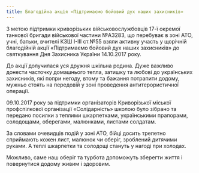 ```yaml
---
title: Благодійна акція «Підтримаємо бойовий дух наших захисників»
---
```


З метою підтримки криворізьких військовослужбовців 17-ї окремої танкової бригади військової частини №А3283, що перебуває в зоні АТО, учні, батьки, вчителі КЗШ І-ІІІ ст.№55 взяли активну участь у щорічній благодійній акції «Підтримаємо бойовий дух наших захисників» до святкування Дня Захисника України 14.10.2017 року.

До акції долучилася уся дружня шкільна родина. Дуже важливо донести часточку домашнього тепла, затишку та любові до українських захисників, які попри негоду, втому та бажання потрапити додому, мужньо стоять на передовій у зоні проведення антитерористичної операції.

09.10.2017 року за підтримки організаторів Криворізької міської профспілкової організації «Солідарність» школою було зібрано та передано посилки з теплими шкарпетками, українськими прапорами, солодощами, оберегами, малюнками, листами солдатам.

За словами очевидців подій у зоні АТО, бійці досить трепетно сприймають кожен лист, малюнок чи оберіг, зроблений дитячими руками. А теплі шкарпетки та солодощі стануть у нагоді при холодах.

Можливо, саме наш оберіг та турбота допоможуть зберегти життя і повернутися додому живим і здоровим.

<youtube id="vXUidEZ8-1Q" />

<slideshow id="_/72157689296335876" />

